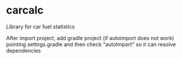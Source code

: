 # carcalc
Library for car fuel statistics

After import project, add gradle project (if autoimport does not work) pointing settngs.gradle and then check "autoImport" so it can resolve dependencies 
